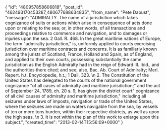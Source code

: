  {
   "id": "480957858606818",
   "post_id": "462493170453287_480677688634835",
   "from_name": "Pete Daoust",
   "message": "ADMIRALTY. The name of a jurisdiction which takes cognizance of suits or actions which arise in consequence of acts done upon or relating to the sea; or, in other words, of all transactions and proceedings relative to commerce and navigation, and to damages or injuries upon the sea. 2 Gall. R. 468. In the great maritime nations of Europe, the term \"admiralty jurisdiction,\" is, uniformly applied to courts exercising jurisdiction over maritime contracts and concerns. It is as familiarly known among the jurists of Scotland, France, Holland and Spain, as of England, and applied to their own courts, possessing substantially the same jurisdiction as the English Admiralty had in the reign of Edward III. Ibid., and the authorities there cited; and see, also, Bac. Ab. Court of Admiralty; Merl. Repert. h.t. Encyclopedie, h.t.; 1 Dall. 323. \n     2. The Constitution of the United States has delegated to the courts of the national government cognizance \"of all cases of admiralty and maritime jurisdiction;\" and the act of September 24, 1789, ch. 20 s. 9, has given the district court\" cognizance of all civil causes of admiralty and maritime jurisdiction,\" including all seizures under laws of imposts, navigation or trade of the United States, where the seizures are made on waters navigable from the sea, by vessels of ten or more tons burden, within their respective districts, as well as upon the high seas. \n     3. It is not within the plan of this work to enlarge upon this subject.",
   "created_time": "2013-02-14T15:56:09+0000"
 }
